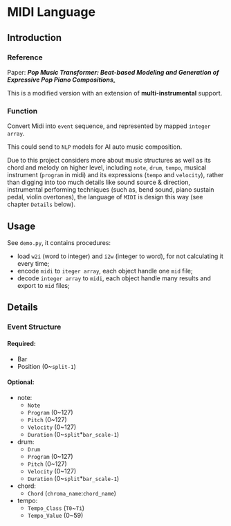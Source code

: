 # MIDI Language

## Introduction

### Reference

Paper: ***Pop Music Transformer: Beat-based Modeling and Generation of Expressive Pop Piano Compositions***[.]((https://github.com/YatingMusic/remi))

This is a modified version with an extension of **multi-instrumental** support.

### Function

Convert Midi into `event` sequence, and represented by mapped `integer array`.

This could send to `NLP` models for AI auto music composition. 

Due to this project considers more about music structures as well as its chord and melody on higher level, including `note`, `drum`, `tempo`, musical instrument (`program` in midi) and its expressions  (`tempo` and `velocity`), rather than digging into too much details like sound source & direction, instrumental performing techniques (such as, bend sound, piano sustain pedal, violin overtones), the language of `MIDI` is design this way (see chapter `Details` below).

## Usage

See `demo.py`, it contains procedures:

* load `w2i` (word to integer) and `i2w` (integer to word), for not calculating it every time;
* encode `midi` to `iteger array`, each object handle one `mid` file;
* decode `integer array` to `midi`, each object handle many results and export to `mid` files;

## Details

### Event Structure

#### Required:

* Bar
* Position (0~`split-1`)

#### Optional:

* note:
  * `Note`
  * `Program` (0~127)
  * `Pitch` (0~127)
  * `Velocity` (0~127)
  * `Duration` (0~`split`*`bar_scale-1`)
* drum:
  * `Drum`
  * `Program` (0~127)
  * `Pitch` (0~127)
  * `Velocity` (0~127)
  * `Duration` (0~`split`*`bar_scale-1`)
* chord:
  * `Chord` (`chroma_name`:`chord_name`)
* tempo:
  * `Tempo_Class` (`T0`~`Ti`)
  * `Tempo_Value` (0~59)
